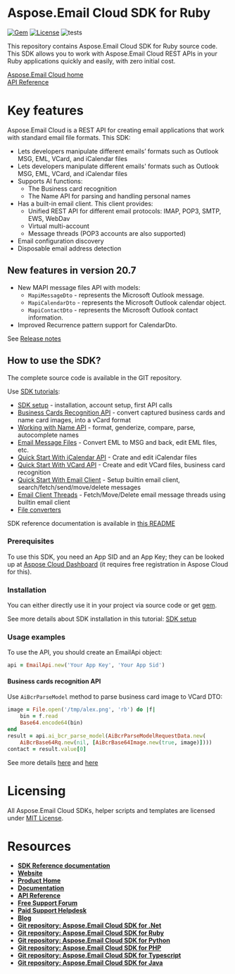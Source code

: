 ﻿# Aspose.Email Cloud SDK for Ruby
[![Gem](https://img.shields.io/gem/v/aspose_email_cloud)](https://rubygems.org/gems/aspose_email_cloud) [![License](https://img.shields.io/github/license/aspose-email-cloud/aspose-email-cloud-ruby)](https://rubygems.org/gems/aspose_email_cloud) ![tests](https://github.com/aspose-email-cloud/aspose-email-cloud-ruby/workflows/tests/badge.svg)

This repository contains Aspose.Email Cloud SDK for Ruby source code. This SDK allows you to work with Aspose.Email Cloud REST APIs in your Ruby applications quickly and easily, with zero initial cost.

[Aspose.Email Cloud home](https://products.aspose.cloud/email/family "Aspose.Email Cloud")  
[API Reference](https://apireference.aspose.cloud/email/)  

# Key features
Aspose.Email Cloud is a REST API for creating email applications that work with standard email file formats. This SDK:
- Lets developers manipulate different emails’ formats such as Outlook MSG, EML, VCard, and iCalendar files
- Lets developers manipulate different emails' formats such as Outlook MSG, EML, VCard, and iCalendar files
- Supports AI functions:
    - The Business card recognition
    - The Name API for parsing and handling personal names
- Has a built-in email client. This client provides:
    - Unified REST API for different email protocols: IMAP, POP3, SMTP, EWS, WebDav
    - Virtual multi-account
    - Message threads (POP3 accounts are also supported)
- Email configuration discovery
- Disposable email address detection

## New features in version 20.7
- New MAPI message files API with models:
    - `MapiMessageDto` - represents the Microsoft Outlook message.
    - `MapiCalendarDto` - represents the Microsoft Outlook calendar object.
    - `MapiContactDto` - represents the Microsoft Outlook contact information. 
- Improved Recurrence pattern support for CalendarDto.

See [Release notes](https://docs.aspose.cloud/display/emailcloud/Aspose.Email+Cloud+20.7+Release+Notes)

## How to use the SDK?
The complete source code is available in the GIT repository.

Use [SDK tutorials](https://docs.aspose.cloud/display/emailcloud/SDK+Tutorials):
- [SDK setup](https://docs.aspose.cloud/display/emailcloud/SDK+setup) - installation, account setup, first API calls
- [Business Cards Recognition API](https://docs.aspose.cloud/display/emailcloud/Business+Cards+Recognition+API) - convert captured business cards and name card images, into a vCard format
- [Working with Name API](https://docs.aspose.cloud/display/emailcloud/Working+with+Name+API) - format, genderize, compare, parse, autocomplete names
- [Email Message Files](https://docs.aspose.cloud/display/emailcloud/Email+Message+Files) - Convert EML to MSG and back, edit EML files, etc.
- [Quick Start With iCalendar API](https://docs.aspose.cloud/display/emailcloud/Quick+Start+With+iCalendar+API) - Crate and edit iCalendar files
- [Quick Start With VCard API](https://docs.aspose.cloud/display/emailcloud/Quick+Start+With+VCard+API) - Create and edit VCard files, business card recognition
- [Quick Start With Email Client](https://docs.aspose.cloud/display/emailcloud/Quick+Start+With+Email+Client) - Setup builtin email client, search/fetch/send/move/delete messages
- [Email Client Threads](https://docs.aspose.cloud/display/emailcloud/Email+Client+Threads) - Fetch/Move/Delete email message threads using builtin email client
- [File converters](https://docs.aspose.cloud/display/emailcloud/Convert+Email%2C+Calendar+and+Contact+Files)

SDK reference documentation is available in [this README](docs/README.md)

### Prerequisites

To use this SDK, you need an App SID and an App Key; they can be looked up at [Aspose Cloud Dashboard](https://dashboard.aspose.cloud/#/apps) (it requires free registration in Aspose Cloud for this).

### Installation
You can either directly use it in your project via source code or get [gem](https://rubygems.org/gems/aspose_email_cloud).

See more details about SDK installation in this tutorial: [SDK setup](https://docs.aspose.cloud/display/emailcloud/SDK+setup)

### Usage examples
To use the API, you should create an EmailApi object:
```ruby
api = EmailApi.new('Your App Key', 'Your App Sid')
```

#### Business cards recognition API
Use `AiBcrParseModel` method to parse business card image to VCard DTO:
```ruby
image = File.open('/tmp/alex.png', 'rb') do |f|
    bin = f.read
    Base64.encode64(bin)
end
result = api.ai_bcr_parse_model(AiBcrParseModelRequestData.new(
    AiBcrBase64Rq.new(nil, [AiBcrBase64Image.new(true, image)])))
contact = result.value[0]
```

See more details [here](https://docs.aspose.cloud/display/emailcloud/Parse+Image+To+VCard+File) and [here](https://docs.aspose.cloud/display/emailcloud/Business+Cards+Recognition+API)

# Licensing
All Aspose.Email Cloud SDKs, helper scripts and templates are licensed under [MIT License](LICENSE).

# Resources
+ [**SDK Reference documentation**](docs/README.md)
+ [**Website**](https://www.aspose.cloud)
+ [**Product Home**](https://products.aspose.cloud/Email/cloud)
+ [**Documentation**](https://docs.aspose.cloud/display/Emailcloud/Home)
+ [**API Reference**](https://apireference.aspose.cloud/email/)
+ [**Free Support Forum**](https://forum.aspose.cloud/c/email)
+ [**Paid Support Helpdesk**](https://helpdesk.aspose.cloud/)
+ [**Blog**](https://blog.aspose.cloud/category/aspose-products/aspose-email-cloud/)
+ [**Git repository: Aspose.Email Cloud SDK for .Net**](https://github.com/aspose-email-cloud/aspose-email-cloud-dotnet)
+ [**Git repository: Aspose.Email Cloud SDK for Ruby**](https://github.com/aspose-email-cloud/aspose-email-cloud-ruby)
+ [**Git repository: Aspose.Email Cloud SDK for Python**](https://github.com/aspose-email-cloud/aspose-email-cloud-python)
+ [**Git repository: Aspose.Email Cloud SDK for PHP**](https://github.com/aspose-email-cloud/aspose-email-cloud-php)
+ [**Git repository: Aspose.Email Cloud SDK for Typescript**](https://github.com/aspose-email-cloud/aspose-email-cloud-node)
+ [**Git repository: Aspose.Email Cloud SDK for Java**](https://github.com/aspose-email-cloud/aspose-email-cloud-java)
